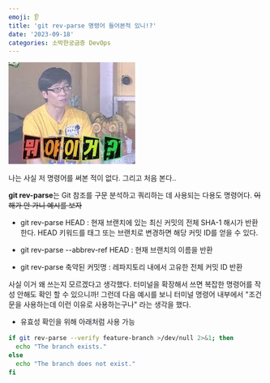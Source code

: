 ```yaml
---
emoji: 👂
title: 'git rev-parse 명령어 들어본적 있니!?'
date: '2023-09-18'
categories: 소박한궁금증 DevOps
---
```


![1.jpeg](1.jpeg)

나는 사실 저 명령어를 써본 적이 없다. 그리고 처음 본다..

**git rev-parse**는 Git 참조를 구문 분석하고 쿼리하는 데 사용되는 다용도 명령어다. ~~이해가 안 가니 예시를 보자~~

- git rev-parse HEAD : 현재 브랜치에 있는 최신 커밋의 전체 SHA-1 해시가 반환한다. HEAD 키워드를 태그 또는 브랜치로 변경하면 해당 커밋 ID를 얻을 수 있다.

- git rev-parse --abbrev-ref HEAD : 현재 브랜치의 이름을 반환
- git rev-parse 축약된 커밋명 : 레파지토리 내에서 고유한 전체 커밋 ID 반환

사실 이거 왜 쓰는지 모르겠다고 생각했다. 터미널을 확장해서 쓰면 복잡한 명령어를 작성 안해도 확인 할 수 있으니까! 그런데 다음 예시를 보니 터미널 명령어 내부에서 "조건문을 사용하는데 이런 이유로 사용하는구나" 라는 생각을 했다.

- 유효성 확인을 위해 아래처럼 사용 가능

```bash
if git rev-parse --verify feature-branch >/dev/null 2>&1; then
  echo "The branch exists."
else
  echo "The branch does not exist."
fi
```
